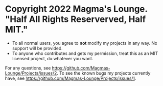 # Copyright 2022 Magma's Lounge. "Half All Rights Reserverved, Half MIT."

- To all normal users, you agree to **not** modify my projects in any way. No support will be provided.
- To anyone who contributes and gets my permission, treat this as an MIT licensed project, do whatever you want.

For any questions, see https://github.com/Magmas-Lounge/Projects/issues/2.
To see the known bugs my projects currently have, see https://github.com/Magmas-Lounge/Projects/issues/1.
